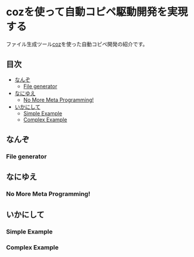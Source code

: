 cozを使って自動コピペ駆動開発を実現する
===

ファイル生成ツール[coz](http://okunishinishi.github.io/coz/homepage)を使った自動コピペ開発の紹介です。

目次
---

- [なんぞ](#なんぞ)
	- [File generator](#-file-generator)
- [なにゆえ](#なにゆえ)
	- [No More Meta Programming!](#-no--more--meta--programming!)
- [いかにして](#いかにして)
	- [Simple Example](#-simple--example)
	- [Complex Example](#-complex--example)

<a name="なんぞ"></a>
## なんぞ
<a name="-file-generator"></a>
### File generator
<a name="なにゆえ"></a>
## なにゆえ
<a name="-no--more--meta--programming!"></a>
### No More Meta Programming!
<a name="いかにして"></a>
## いかにして
<a name="-simple--example"></a>
### Simple Example
<a name="-complex--example"></a>
### Complex Example